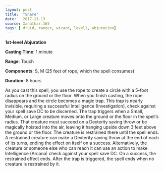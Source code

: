 ```yaml
---
layout: post
title:  "Snare"
date:   2017-11-13
source: Xanathar.165
tags: [ druid, ranger, wizard, level1, abjuration]
---
```


**1st-level Abjuration**

**Casting Time**: 1 minute

**Range**: Touch

**Components**: S, M (25 feet of rope, which the spell consumes)

**Duration**: 8 hours

  As you cast this spell, you use the rope to create a circle with a 5-foot radius on the ground or the floor. When you finish casting, the rope disappears and the circle becomes a magic trap.
	  This trap is nearly invisible, requiring a successful Intelligence (Investigation), check against your spell save DC to be discerned.
	  The trap triggers when a Small, Medium, or Large creature moves onto the ground or the floor in the spell’s radius. That creature must succeed on a Dexterity saving throw or be magically hoisted into the air, leaving it hanging upside down 3 feet above the ground or the floor. The creature is restrained there until the spell ends. 
	  A restrained creature can make a Dexterity saving throw at the end of each of its turns, ending the effect on itself on a success. Alternatively, the creature or someone else who can reach it can use an action to make Intelligence (Arcana) check against your spell save DC. On a success, the restrained effect ends.
	  After the trap is triggered, the spell ends when no creature is restrained by it. 
